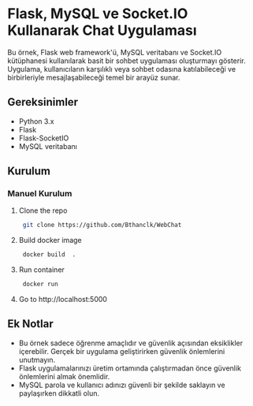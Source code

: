 # Flask, MySQL ve Socket.IO Kullanarak Chat Uygulaması
Bu örnek, Flask web framework'ü, MySQL veritabanı ve Socket.IO kütüphanesi kullanılarak basit bir sohbet uygulaması oluşturmayı gösterir. 
Uygulama, kullanıcıların karşılıklı veya sohbet odasına katılabileceği ve birbirleriyle mesajlaşabileceği temel bir arayüz sunar.


## Gereksinimler

* Python 3.x
* Flask
* Flask-SocketIO
* MySQL veritabanı


## Kurulum

### Manuel Kurulum

1. Clone the repo
   ```sh
    git clone https://github.com/Bthanclk/WebChat
   ```
2. Build docker image
   ```sh
    docker build  .
   ```
3. Run container
   ```sh
    docker run 
   ```
4. Go to http://localhost:5000


## Ek Notlar

* Bu örnek sadece öğrenme amaçlıdır ve güvenlik açısından eksiklikler içerebilir. Gerçek bir uygulama geliştirirken güvenlik önlemlerini unutmayın.
* Flask uygulamalarınızı üretim ortamında çalıştırmadan önce güvenlik önlemlerini almak önemlidir.
* MySQL parola ve kullanıcı adınızı güvenli bir şekilde saklayın ve paylaşırken dikkatli olun.
